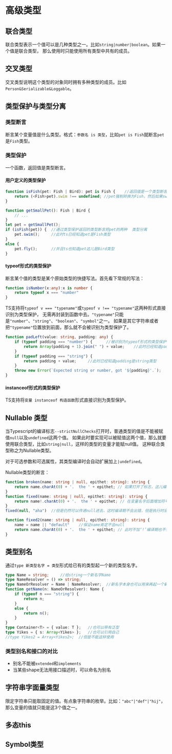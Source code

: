 # 高级类型

## 联合类型

联合类型表示一个值可以是几种类型之一。比如`string|number|boolean`。如果一个值是联合类型，
那么使用时只能使用所有类型中共有的成员。

## 交叉类型

交叉类型说明这个类型的对象同时拥有多种类型的成员。比如`Person&Serializable&Loggable`。

## 类型保护与类型分离

### 类型断言

断言某个变量值是什么类型。格式：`参数名 is 类型`，比如`pet is Fish`就断言`pet`是`Fish`类型。  

### 类型保护

一个函数，返回值是类型断言。

#### 用户定义的类型保护

```ts
function isFish(pet: Fish | Bird): pet is Fish {    //返回值是一个类型断言
    return (<Fish>pet).swim !== undefined; //pet强制转换为Fish，然后如果swim方法存在那么就返回pet is Fish成立
}

function getSmallPet(): Fish | Bird {
    // ...
}
let pet = getSmallPet();
if (isFish(pet)) {  //通过类型保护返回的类型断言把pet的两种  类型分离
    pet.swim();     //此时ts已经知道pet是Fish类型
}
else {
    pet.fly();      //并且ts也知道pet这儿是Bird类型
}
```

#### typeof形式的类型保护

断言某个值的类型是某个原始类型的快捷写法。首先看下常规的写法：

```ts
function isNumber(x:any):x is number {
    return typeof x === "number"
}
```

TS支持将`typeof v === "typename"`或`typeof v !== "typename"`这两种形式直接识别为类型保护，
无需再封装到函数中去。`"typename"`只能是`"number"`、`"string"`、`"boolean"`、`"symbol"`之一。
如果是其它字符串或者把`"typename"`位置放到前面，那么就不会被识别为类型保护了。

```ts
function padLeft(value: string, padding: any) {
    if (typeof padding === "number") {      //被识别为typeof形式的类型保护
        return Array(padding + 1).join(" ") + value;    //此时已经知道padding是number类型
    }
    if (typeof padding === "string") {
        return padding + value;     //此时已经知道padding是string类型
    }
    throw new Error(`Expected string or number, got '${padding}'.`);
}
```

#### instanceof形式的类型保护

TS支持将`变量 instanceof 构造函数`形式直接识别为类型保护。

## Nullable 类型

当Typescript的编译标志`--strictNullChecks`打开时，普通类型的值是不能被赋值`null`以及`undefined`这两个值。
如果此时要实现可以被赋值这两个值，那么就要使用联合类型，比如`string|null`，这样的类型的变量才能赋null值。
这种联合类型称之为Nullable类型。

对于可选参数和可选属性，其类型编译时会自动扩展加上`|undefined`。

Nullable类型的断言：

```ts
function broken(name: string | null, epithet: string): string {
    return name.charAt(0) + '.  the ' + epithet; // 如果打开了标志，这儿编译器就会提示name可能为null的错误`
}
function fixed(name: string | null, epithet: string): string {
    return name!.charAt(0) + '.  the ' + epithet; // 在变量名字后面增加符号'！'，可以可以告诉编译器这儿不会为null
}
fixed(null, "aha")  //但是仍然可以传递null进去，这时编译期不会出错，但是执行时会出错

function fixed2(name: string | null, epithet: string): string {
    name = name || "default"    //保证name肯定不会null
    return name.charAt(0) + '.  the ' + epithet; // 此时不加‘!’编译期也不会提示错误了
}
```

## 类型别名

通过`type 新类型名字 = 类型`形式给已有的类型起一个新的类型名字。

```ts
type Name = string;     //给string一个新名字Name
type NameResolver = () => string;
type NameOrResolver = Name | NameResolver;  //新名字本身也可以用来再起一个新名字
function getName(n: NameOrResolver): Name {
    if (typeof n === "string") {
        return n;
    }
    else {
        return n();
    }
}
type Container<T> = { value: T };   //也可以带有泛型
type Yikes = { s: Array<Yikes> };   //也可以引用自己
//type Yikes2 = Array<Yikes2>;  //但是不能这样使用
```

### 类型别名和接口的对比

* 别名不能被`extended`和`implements`
* 当某些shape无法用接口描述时，可以命名为别名

## 字符串字面量类型

限定字符串只能取固定的值。有点象字符串的枚举。比如：`"abc"|"def"|"hij"`，那么变量的值就只能是这3个值之一。

## 多态this

## Symbol类型
